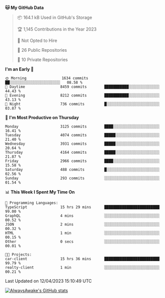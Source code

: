 <!--START_SECTION:waka-->
**🐱 My GitHub Data** 

> 📦 164.1 kB Used in GitHub's Storage 
 > 
> 🏆 1,145 Contributions in the Year 2023
 > 
> 🚫 Not Opted to Hire
 > 
> 📜 26 Public Repositories 
 > 
> 🔑 10 Private Repositories 
 > 
**I'm an Early 🐤** 

```text
🌞 Morning                1634 commits        ██░░░░░░░░░░░░░░░░░░░░░░░   08.58 % 
🌆 Daytime                8459 commits        ███████████░░░░░░░░░░░░░░   44.43 % 
🌃 Evening                8212 commits        ███████████░░░░░░░░░░░░░░   43.13 % 
🌙 Night                  736 commits         █░░░░░░░░░░░░░░░░░░░░░░░░   03.87 % 
```
📅 **I'm Most Productive on Thursday** 

```text
Monday                   3125 commits        ████░░░░░░░░░░░░░░░░░░░░░   16.41 % 
Tuesday                  4074 commits        █████░░░░░░░░░░░░░░░░░░░░   21.40 % 
Wednesday                3931 commits        █████░░░░░░░░░░░░░░░░░░░░   20.64 % 
Thursday                 4164 commits        █████░░░░░░░░░░░░░░░░░░░░   21.87 % 
Friday                   2966 commits        ████░░░░░░░░░░░░░░░░░░░░░   15.58 % 
Saturday                 488 commits         █░░░░░░░░░░░░░░░░░░░░░░░░   02.56 % 
Sunday                   293 commits         ░░░░░░░░░░░░░░░░░░░░░░░░░   01.54 % 
```


📊 **This Week I Spent My Time On** 

```text
💬 Programming Languages: 
TypeScript               15 hrs 29 mins      █████████████████████████   99.00 % 
GraphQL                  4 mins              ░░░░░░░░░░░░░░░░░░░░░░░░░   00.52 % 
JSON                     2 mins              ░░░░░░░░░░░░░░░░░░░░░░░░░   00.32 % 
HTML                     1 min               ░░░░░░░░░░░░░░░░░░░░░░░░░   00.15 % 
Other                    0 secs              ░░░░░░░░░░░░░░░░░░░░░░░░░   00.01 % 

🐱‍💻 Projects: 
car-client               15 hrs 36 mins      █████████████████████████   99.79 % 
realty-client            1 min               ░░░░░░░░░░░░░░░░░░░░░░░░░   00.21 % 
```


 Last Updated on 12/04/2023 15:10:49 UTC
<!--END_SECTION:waka-->

[![AlwaysAwake's GitHub stats](https://github-readme-stats.vercel.app/api?username=AlwaysAwake&show_icons=true&theme=github_dark&count_private=true)](https://github.com/AlwaysAwake/AlwaysAwake)
